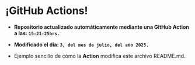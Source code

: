 # ¡GitHub Actions!
* **Repositorio actualizado automáticamente mediante una GitHub Action a las: `15:21:25hrs.`**
* **Modificado el día: `3, del mes de julio, del año 2025.`**

* Ejemplo sencillo de cómo la **Action** modifica este archivo README.md.
